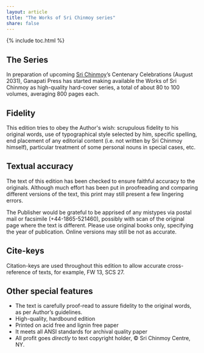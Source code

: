 ```yaml
---
layout: article
title: "The Works of Sri Chinmoy series"
share: false
---
```



{% include toc.html %}

## The Series

In preparation of upcoming [Sri Chinmoy](http://www.srichinmoy.org)’s Centenary Celebrations (August 2031), Ganapati Press has started making available the Works of Sri Chinmoy as high-quality hard-cover series, a total of about 80 to 100 volumes, averaging 800 pages each.


## Fidelity

This edition tries to obey the Author's wish: scrupulous fidelity to his original words, use of typographical style selected by him, specific spelling, end placement of any editorial content (i.e. not written by Sri Chinmoy himself), particular treatment of some personal nouns in special cases, etc.


## Textual accuracy

The text of this edition has been checked to ensure faithful accuracy to the originals. Although much effort has been put in proofreading and comparing different versions of the text, this print may still present a few lingering errors.

The Publisher would be grateful to be apprised of any mistypes via postal mail or facsimile (+44-1865-521460), possibly with scan of the original page where the text is different. Please use  original books only, specifying the year of publication. Online versions may still be not as accurate.

## Cite-keys

Citation-keys are used throughout this edition to allow accurate cross-reference of texts, for example, FW 13, SCS 27.

## Other special features

- The text is carefully proof-read to assure fidelity to the original words, as per Author’s guidelines.
- High-quality, hardbound edition
- Printed on acid free and lignin free paper
- It meets all ANSI standards for archival quality paper
- All profit goes _directly_ to text copyright holder, &copy; Sri Chinmoy Centre, NY.
